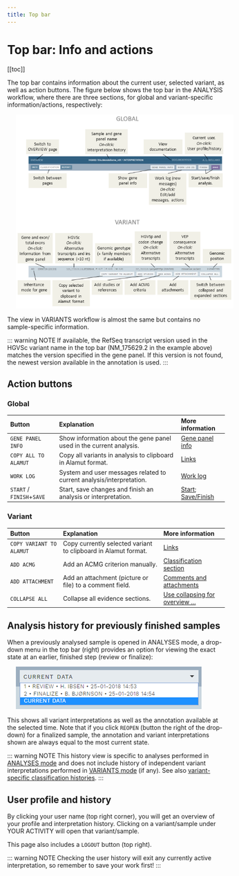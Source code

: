 ```yaml
---
title: Top bar
---
```


# Top bar: Info and actions

[[toc]]

The top bar contains information about the current user, selected variant, as well as action buttons. The figure below shows the top bar in the ANALYSIS workflow, where there are three sections, for global and variant-specific information/actions, respectively:

<div style="text-indent: 4%;"><img src="./img/top_bar.png"></div>

The view in VARIANTS workflow is almost the same but contains no sample-specific information.

::: warning NOTE
If available, the RefSeq transcript version used in the HGVSc variant name in the top bar (NM_175629.2 in the example above) matches the version specified in the gene panel. If this version is not found, the newest version available in the annotation is used. 
:::

## Action buttons

### Global

Button  | Explanation | More information
:---  | :---  | :---
`GENE PANEL INFO` | Show information about the gene panel used in the current analysis. | [Gene panel info](/manual/info-page.html#gene-panel-info)
`COPY ALL TO ALAMUT`  | Copy all variants in analysis to clipboard in Alamut format. | [Links](/manual/classification-page.html#links-to-the-web-and-alamut)
`WORK LOG`  | System and user messages related to current analysis/interpretation. |  [Work log](/manual/worklog.md)
`START` / <br>`FINISH`+`SAVE` | Start, save changes and finish an analysis or interpretation. | [Start](/manual/classification-page.html#start-an-analysis-or-interpretation); [Save/Finish](/manual/classification-page.html#save-and-finish)


### Variant

Button  | Explanation | More information
:---  | :---  | :---
`COPY VARIANT TO ALAMUT`  | Copy currently selected variant to clipboard in Alamut format.  | [Links](/manual/classification-page.html#links-to-the-web-and-alamut)
`ADD ACMG`  | Add an ACMG criterion manually. | [Classification section](/manual/classification-section.html#add-acmg-criterion-manually)
`ADD ATTACHMENT`  | Add an attachment (picture or file) to a comment field. | [Comments and attachments](/manual/classification-page.html#comments-and-attachments)
`COLLAPSE ALL`  | Collapse all evidence sections. | [Use collapsing for overview ...](/manual/classification-page.html#use-collapsing-for-overview-and-marking-sections-as-done)


## Analysis history for previously finished samples

When a previously analysed sample is opened in ANALYSES mode, a drop-down menu in the top bar (right) provides an option for viewing the exact state at an earlier, finished step (review or finalize):

<div style="text-indent: 4%;"><img src="./img/analyses_history_select.png"></div>

This shows all variant interpretations as well as the annotation available at the selected time. Note that if you click `REOPEN` (button the right of the drop-down) for a finalized sample, the annotation and variant interpretations shown are always equal to the most current state.

::: warning NOTE
This history view is specific to analyses performed in [ANALYSES mode](/manual/workflows.html#sample-centered-workflow-analyses) and does not include history of independent variant interpretations performed in [VARIANTS mode](/manual/workflows.html#variant-centered-workflow-variants) (if any). See also [variant-specific classification histories](/manual/classification-section.html#variants-with-a-previous-interpretation).
:::

## User profile and history

By clicking your user name (top right corner), you will get an overview of your profile and interpretation history. Clicking on a variant/sample under YOUR ACTIVITY will open that variant/sample.

This page also includes a `LOGOUT` button (top right).

::: warning NOTE
Checking the user history will exit any currently active interpretation, so remember to save your work first!
:::